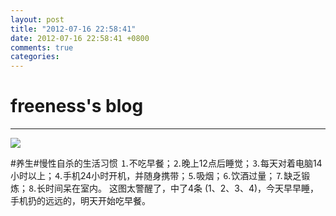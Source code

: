 ```yaml
---
layout: post
title: "2012-07-16 22:58:41"
date: 2012-07-16 22:58:41 +0800
comments: true
categories: 
---
```


# freeness's blog

----------

![](http://okqmqrbgo.bkt.clouddn.com/201207162258411.jpg)

>
\#养生\#慢性自杀的生活习惯
⒈不吃早餐；⒉晚上12点后睡觉；⒊每天对着电脑14小时以上；⒋手机24小时开机，并随身携带；⒌吸烟；⒍饮酒过量；⒎缺乏锻炼；⒏长时间呆在室内。
这图太警醒了，中了4条  (1、2、3、4)，今天早早睡，手机扔的远远的，明天开始吃早餐。